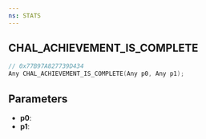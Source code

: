 ```yaml
---
ns: STATS
---
```

## CHAL_ACHIEVEMENT_IS_COMPLETE

```c
// 0x77B97A827739D434
Any CHAL_ACHIEVEMENT_IS_COMPLETE(Any p0, Any p1);
```

## Parameters
* **p0**:
* **p1**:
